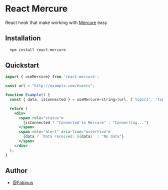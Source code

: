 # React Mercure

React hook that make working with [Mercure](https://mercure.rocks/) easy

## Installation

```bash
  npm install react-mercure
```

## Quickstart

```jsx
import { useMercure} from 'react-mercure';

const url = "http://example.com/events";

function Example() {
  const { data, isConnected } = useMercure<string>(url, ['topic1', 'topic2']);

  return (
    <div>
      <span role="status">
        {isConnected ? "Connected to Mercure" : "Connecting..."}
      </span>
      <span role="alert" aria-live="assertive">
        {data ? `Data received: ${data}` : "No data"}
      </span>
    </div>
  );
}
```


## Author

- [@Fabious](https://www.github.com/Fabious)

